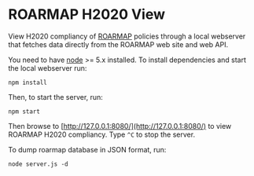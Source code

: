 # ROARMAP H2020 View

View H2020 compliancy of [ROARMAP](http://roarmap.eprints.org/)
policies through a local webserver that fetches data directly from
the ROARMAP web site and web API.

You need to have [node](https://nodejs.org) >= 5.x installed. To install
dependencies and start the local webserver run:

```
npm install
```

Then, to start the server, run:

```
npm start
```

Then browse to [http://127.0.0.1:8080/](http://127.0.0.1:8080/) to
view ROARMAP H2020 compliancy. Type `^C` to stop the server.

To dump roarmap database in JSON format, run:

```
node server.js -d
```
